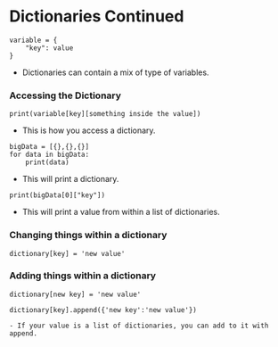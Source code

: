 # Dictionaries Continued

```
variable = {
    "key": value
}
```

- Dictionaries can contain a mix of type of variables.

### Accessing the Dictionary

```
print(variable[key][something inside the value])
```

- This is how you access a dictionary.

```
bigData = [{},{},{}]
for data in bigData:
    print(data)
```

- This will print a dictionary.

`print(bigData[0]["key"])`

- This will print a value from within a list of dictionaries.

### Changing things within a dictionary

`dictionary[key] = 'new value'`

### Adding things within a dictionary

`dictionary[new key] = 'new value'`

`dictionary[key].append({'new key':'new value'})`

    - If your value is a list of dictionaries, you can add to it with append.
